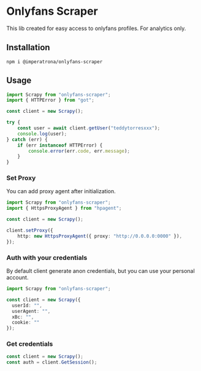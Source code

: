 # Onlyfans Scraper
This lib created for easy access to onlyfans profiles. For analytics only.


## Installation

```shell
npm i @imperatrona/onlyfans-scraper
```

## Usage

```typescript
import Scrapy from "onlyfans-scraper";
import { HTTPError } from "got";

const client = new Scrapy();

try {
	const user = await client.getUser("teddytorresxxx");
	console.log(user);
} catch (err) {
	if (err instanceof HTTPError) {
		console.error(err.code, err.message);
	}
}
```

### Set Proxy

You can add proxy agent after initialization.
```typescript
import Scrapy from "onlyfans-scraper";
import { HttpsProxyAgent } from "hpagent";

const client = new Scrapy();

client.setProxy({
	http: new HttpsProxyAgent({ proxy: "http://0.0.0.0:0000" }),
});
```

### Auth with your credentials

By default client generate anon credentials, but you can use your personal account. 

```typescript
import Scrapy from "onlyfans-scraper";

const client = new Scrapy({
  userId: "",
  userAgent: "",
  xBc: "",
  cookie: ""
});
```

### Get credentials

```typescript
const client = new Scrapy();
const auth = client.GetSession();
```
